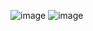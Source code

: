 ![image](https://github.com/Jiyarathore/Leetcode/assets/96529109/e069e3b6-9212-4550-8500-848b54f67cee)
![image](https://github.com/Jiyarathore/Leetcode/assets/96529109/83c779ce-c301-4092-b592-72c90816cb30)
